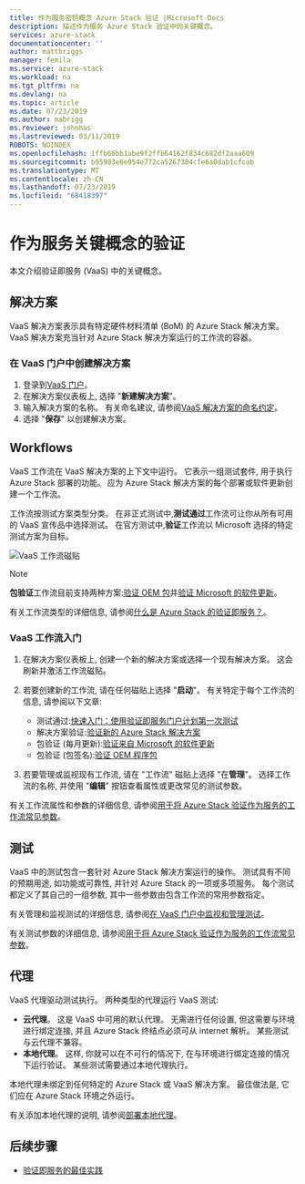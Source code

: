 ```yaml
---
title: 作为服务密钥概念 Azure Stack 验证 |Microsoft Docs
description: 描述作为服务 Azure Stack 验证中的关键概念。
services: azure-stack
documentationcenter: ''
author: mattbriggs
manager: femila
ms.service: azure-stack
ms.workload: na
ms.tgt_pltfrm: na
ms.devlang: na
ms.topic: article
ms.date: 07/23/2019
ms.author: mabrigg
ms.reviewer: johnhas
ms.lastreviewed: 03/11/2019
ROBOTS: NOINDEX
ms.openlocfilehash: 1ffb66bb1abe9f2ffb64162f834c682df2aaa609
ms.sourcegitcommit: b95983e6e954e772ca5267304cfe6a0dab1cfcab
ms.translationtype: MT
ms.contentlocale: zh-CN
ms.lasthandoff: 07/23/2019
ms.locfileid: "68418397"
---
```

# <a name="validation-as-a-service-key-concepts"></a>作为服务关键概念的验证

本文介绍验证即服务 (VaaS) 中的关键概念。

## <a name="solutions"></a>解决方案

VaaS 解决方案表示具有特定硬件材料清单 (BoM) 的 Azure Stack 解决方案。 VaaS 解决方案充当针对 Azure Stack 解决方案运行的工作流的容器。

### <a name="create-a-solution-in-the-vaas-portal"></a>在 VaaS 门户中创建解决方案

1. 登录到[VaaS 门户](https://azurestackvalidation.com)。
2. 在解决方案仪表板上, 选择 "**新建解决方案**"。
3. 输入解决方案的名称。 有关命名建议, 请参阅[VaaS 解决方案的命名约定](azure-stack-vaas-best-practice.md#naming-convention-for-vaas-solutions)。
4. 选择 "**保存**" 以创建解决方案。

## <a name="workflows"></a>Workflows

VaaS 工作流在 VaaS 解决方案的上下文中运行。 它表示一组测试套件, 用于执行 Azure Stack 部署的功能。 应为 Azure Stack 解决方案的每个部署或软件更新创建一个工作流。

工作流按测试方案类型分类。 在非正式测试中,**测试通过**工作流可让你从所有可用的 VaaS 宣传品中选择测试。 在官方测试中,**验证**工作流以 Microsoft 选择的特定测试方案为目标。

![VaaS 工作流磁贴](media/tile_all-workflows.png)

> [!NOTE]
> **包验证**工作流目前支持两种方案:[验证 OEM 包](azure-stack-vaas-validate-oem-package.md)并[验证 Microsoft 的软件更新](azure-stack-vaas-validate-microsoft-updates.md)。

有关工作流类型的详细信息, 请参阅[什么是 Azure Stack 的验证即服务？](azure-stack-vaas-overview.md)。

### <a name="getting-started-with-vaas-workflows"></a>VaaS 工作流入门

1. 在解决方案仪表板上, 创建一个新的解决方案或选择一个现有解决方案。 这会刷新并激活工作流磁贴。
2. 若要创建新的工作流, 请在任何磁贴上选择 "**启动**"。 有关特定于每个工作流的信息, 请参阅以下文章:
    - 测试通过:[快速入门：使用验证即服务门户计划第一次测试](azure-stack-vaas-schedule-test-pass.md)
    - 解决方案验证:[验证新的 Azure Stack 解决方案](azure-stack-vaas-validate-solution-new.md)
    - 包验证 (每月更新):[验证来自 Microsoft 的软件更新](azure-stack-vaas-validate-microsoft-updates.md)
    - 包验证 (包签名):[验证 OEM 程序包](azure-stack-vaas-validate-oem-package.md)

3. 若要管理或监视现有工作流, 请在 "工作流" 磁贴上选择 "在**管理**"。 选择工作流的名称, 并使用 "**编辑**" 按钮查看属性或更改常见的测试参数。

有关工作流属性和参数的详细信息, 请参阅[用于将 Azure Stack 验证作为服务的工作流常见参数](azure-stack-vaas-parameters.md)。

## <a name="tests"></a>测试

VaaS 中的测试包含一套针对 Azure Stack 解决方案运行的操作。 测试具有不同的预期用途, 如功能或可靠性, 并针对 Azure Stack 的一项或多项服务。 每个测试都定义了其自己的一组参数, 其中一些参数由包含工作流的常用参数指定。

有关管理和监视测试的详细信息, 请参阅[在 VaaS 门户中监视和管理测试](azure-stack-vaas-monitor-test.md)。

有关测试参数的详细信息, 请参阅[用于将 Azure Stack 验证作为服务的工作流常见参数](azure-stack-vaas-parameters.md)。

## <a name="agents"></a>代理

VaaS 代理驱动测试执行。 两种类型的代理运行 VaaS 测试:

- **云代理**。 这是 VaaS 中可用的默认代理。 无需进行任何设置, 但这需要与环境进行绑定连接, 并且 Azure Stack 终结点必须可从 internet 解析。 某些测试与云代理不兼容。
- **本地代理**。 这样, 你就可以在不可行的情况下, 在与环境进行绑定连接的情况下运行验证。 某些测试需要通过本地代理执行。

本地代理未绑定到任何特定的 Azure Stack 或 VaaS 解决方案。 最佳做法是, 它们应在 Azure Stack 环境之外运行。

有关添加本地代理的说明, 请参阅[部署本地代理](azure-stack-vaas-local-agent.md)。

## <a name="next-steps"></a>后续步骤

- [验证即服务的最佳实践](azure-stack-vaas-best-practice.md)